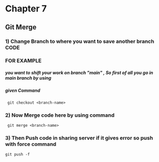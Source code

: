 
# Chapter 7

## Git Merge 

### 1) Change Branch to where you want to save another branch CODE 

### FOR EXAMPLE
##### you want to shift your work on branch "main" , So first of all you go in main branch by using 
##### given Command

     git checkout <branch-name>

### 2) Now Merge code here by using command
    
     git merge <branch-name>
     
### 3) Then Push code in sharing server if it gives error so push with force command

    git push -f
     
  
     
